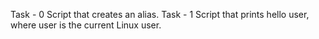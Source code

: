 Task - 0 Script that creates an alias.
Task - 1 Script that prints hello user, where user is the current Linux user.
